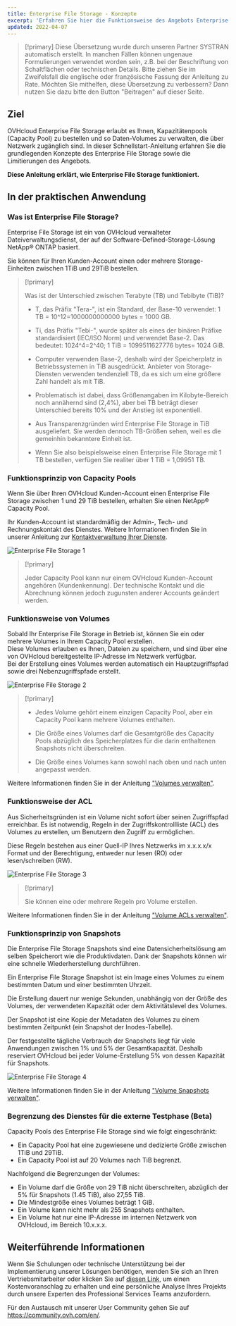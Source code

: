 ```yaml
---
title: Enterprise File Storage - Konzepte
excerpt: 'Erfahren Sie hier die Funktionsweise des Angebots Enterprise File Storage'
updated: 2022-04-07
---
```


> [!primary]
> Diese Übersetzung wurde durch unseren Partner SYSTRAN automatisch erstellt. In manchen Fällen können ungenaue Formulierungen verwendet worden sein, z.B. bei der Beschriftung von Schaltflächen oder technischen Details. Bitte ziehen Sie im Zweifelsfall die englische oder französische Fassung der Anleitung zu Rate. Möchten Sie mithelfen, diese Übersetzung zu verbessern? Dann nutzen Sie dazu bitte den Button "Beitragen" auf dieser Seite.
>

## Ziel

OVHcloud Enterprise File Storage erlaubt es Ihnen, Kapazitätenpools (Capacity Pool) zu bestellen und so Daten-Volumes zu verwalten, die über Netzwerk zugänglich sind.
In dieser Schnellstart-Anleitung erfahren Sie die grundlegenden Konzepte des Enterprise File Storage sowie die Limitierungen des Angebots.

**Diese Anleitung erklärt, wie Enterprise File Storage funktioniert.**

## In der praktischen Anwendung

### Was ist Enterprise File Storage?

Enterprise File Storage ist ein von OVHcloud verwalteter Dateiverwaltungsdienst, der auf der Software-Defined-Storage-Lösung NetApp&#174; ONTAP basiert.

Sie können für Ihren Kunden-Account einen oder mehrere Storage-Einheiten zwischen 1TiB und 29TiB bestellen.

> [!primary]
>
> Was ist der Unterschied zwischen Terabyte (TB) und Tebibyte (TiB)?
>
> - T, das Präfix "Tera-", ist ein Standard, der Base-10 verwendet: 1 TB = 10^12=1000000000000 bytes = 1000 GB.
>
> - Ti, das Präfix "Tebi-", wurde später als eines der binären Präfixe standardisiert (IEC/ISO Norm) und verwendet Base-2. Das bedeutet: 1024^4=2^40; 1 TiB = 1099511627776 bytes= 1024 GiB.
>
> - Computer verwenden Base-2, deshalb wird der Speicherplatz in Betriebssystemen in TiB ausgedrückt. Anbieter von Storage-Diensten verwenden tendenziell TB, da es sich um eine größere Zahl handelt als mit TiB.
>
> - Problematisch ist dabei, dass Größenangaben im Kilobyte-Bereich noch annähernd sind (2,4%), aber bei TB beträgt dieser Unterschied bereits 10% und der Anstieg ist exponentiell.
>
> - Aus Transparenzgründen wird Enterprise File Storage in TiB ausgeliefert. Sie werden dennoch TB-Größen sehen, weil es die gemeinhin bekanntere Einheit ist.
>
> - Wenn Sie also beispielsweise einen Enterprise File Storage mit 1 TB bestellen, verfügen Sie realiter über 1 TiB = 1,09951 TB.
>

### Funktionsprinzip von Capacity Pools

Wenn Sie über Ihren OVHcloud Kunden-Account einen Enterprise File Storage zwischen 1 und 29 TiB bestellen, erhalten Sie einen NetApp&#174; Capacity Pool.

Ihr Kunden-Account ist standardmäßig der Admin-, Tech- und Rechnungskontakt des Dienstes. Weitere Informationen finden Sie in unserer Anleitung zur [Kontaktverwaltung Ihrer Dienste](managing_contacts1.).

![Enterprise File Storage 1](Netapp_Concept_1.png)

> [!primary]
>
> Jeder Capacity Pool kann nur einem OVHcloud Kunden-Account angehören (Kundenkennung). Der technische Kontakt und die Abrechnung können jedoch zugunsten anderer Accounts geändert werden.
>

### Funktionsweise von Volumes

Sobald Ihr Enterprise File Storage in Betrieb ist, können Sie ein oder mehrere Volumes in Ihrem Capacity Pool erstellen.
<br>Diese Volumes erlauben es Ihnen, Dateien zu speichern, und sind über eine von OVHcloud bereitgestellte IP-Adresse im Netzwerk verfügbar.
<br>Bei der Erstellung eines Volumes werden automatisch ein Hauptzugriffspfad sowie drei Nebenzugriffspfade erstellt.

![Enterprise File Storage 2](Netapp_Concept_2.png)

> [!primary]
>
> - Jedes Volume gehört einem einzigen Capacity Pool, aber ein Capacity Pool kann mehrere Volumes enthalten.
>
> - Die Größe eines Volumes darf die Gesamtgröße des Capacity Pools abzüglich des Speicherplatzes für die darin enthaltenen Snapshots nicht überschreiten.
>
> - Die Größe eines Volumes kann sowohl nach oben und nach unten angepasst werden.
>

Weitere Informationen finden Sie in der Anleitung ["Volumes verwalten"](netapp_volumes1.).

### Funktionsweise der ACL

Aus Sicherheitsgründen ist ein Volume nicht sofort über seinen Zugriffspfad erreichbar. Es ist notwendig, Regeln in der Zugriffskontrollliste (ACL) des Volumes zu erstellen, um Benutzern den Zugriff zu ermöglichen.

Diese Regeln bestehen aus einer Quell-IP Ihres Netzwerks im x.x.x.x/x Format und der Berechtigung, entweder nur lesen (RO) oder lesen/schreiben (RW).

![Enterprise File Storage 3](Netapp_Concept_3.png)

> [!primary]
>
> Sie können eine oder mehrere Regeln pro Volume erstellen.
>

Weitere Informationen finden Sie in der Anleitung ["Volume ACLs verwalten"](netapp_volume_acl1.).

### Funktionsprinzip von Snapshots

Die Enterprise File Storage Snapshots sind eine Datensicherheitslösung am selben Speicherort wie die Produktivdaten. Dank der Snapshots können wir eine schnelle Wiederherstellung durchführen.

Ein Enterprise File Storage Snapshot ist ein Image eines Volumes zu einem bestimmten Datum und einer bestimmten Uhrzeit.

Die Erstellung dauert nur wenige Sekunden, unabhängig von der Größe des Volumes, der verwendeten Kapazität oder dem Aktivitätslevel des Volumes.

Der Snapshot ist eine Kopie der Metadaten des Volumes zu einem bestimmten Zeitpunkt (ein Snapshot der Inodes-Tabelle).

Der festgestellte tägliche Verbrauch der Snapshots liegt für viele Anwendungen zwischen 1% und 5% der Gesamtkapazität. Deshalb reserviert OVHcloud bei jeder Volume-Erstellung 5% von dessen Kapazität für Snapshots.

![Enterprise File Storage 4](Netapp_Concept_4.png)

Weitere Informationen finden Sie in der Anleitung ["Volume Snapshots verwalten"](netapp_volume_snapshots1.).

### Begrenzung des Dienstes für die externe Testphase (Beta)

Capacity Pools des Enterprise File Storage sind wie folgt eingeschränkt:

- Ein Capacity Pool hat eine zugewiesene und dedizierte Größe zwischen 1TiB und 29TiB.
- Ein Capacity Pool ist auf 20 Volumes nach TiB begrenzt.

Nachfolgend die Begrenzungen der Volumes:

- Ein Volume darf die Größe von 29 TiB nicht überschreiten, abzüglich der 5% für Snapshots (1.45 TiB), also 27,55 TiB.
- Die Mindestgröße eines Volumes beträgt 1 GiB.
- Ein Volume kann nicht mehr als 255 Snapshots enthalten.
- Ein Volume hat nur eine IP-Adresse im internen Netzwerk von OVHcloud, im Bereich 10.x.x.x.

## Weiterführende Informationen

Wenn Sie Schulungen oder technische Unterstützung bei der Implementierung unserer Lösungen benötigen, wenden Sie sich an Ihren Vertriebsmitarbeiter oder klicken Sie auf [diesen Link](https://www.ovhcloud.com/de/professional-services/), um einen Kostenvoranschlag zu erhalten und eine persönliche Analyse Ihres Projekts durch unsere Experten des Professional Services Teams anzufordern.

Für den Austausch mit unserer User Community gehen Sie auf <https://community.ovh.com/en/>.
